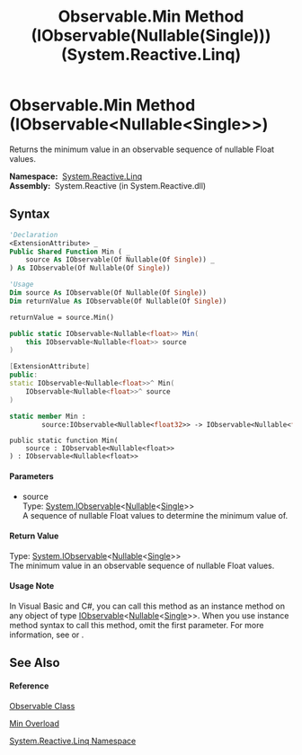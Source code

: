 ﻿---
title: Observable.Min Method (IObservable(Nullable(Single))) (System.Reactive.Linq)
TOCTitle: Min Method (IObservable(Nullable(Single)))
ms:assetid: M:System.Reactive.Linq.Observable.Min(System.IObservable{System.Nullable{System.Single}})
ms:mtpsurl: https://msdn.microsoft.com/en-us/library/system.reactive.linq.observable.min(v=VS.103)
ms:contentKeyID: 36069923
ms.date: 06/28/2011
mtps_version: v=VS.103
dev_langs:
- vb
- csharp
- c++
- fsharp
- jscript
---

# Observable.Min Method (IObservable\<Nullable\<Single\>\>)

Returns the minimum value in an observable sequence of nullable Float values.

**Namespace:**  [System.Reactive.Linq](hh211929\(v=vs.103\).md)  
**Assembly:**  System.Reactive (in System.Reactive.dll)

## Syntax

``` vb
'Declaration
<ExtensionAttribute> _
Public Shared Function Min ( _
    source As IObservable(Of Nullable(Of Single)) _
) As IObservable(Of Nullable(Of Single))
```

``` vb
'Usage
Dim source As IObservable(Of Nullable(Of Single))
Dim returnValue As IObservable(Of Nullable(Of Single))

returnValue = source.Min()
```

``` csharp
public static IObservable<Nullable<float>> Min(
    this IObservable<Nullable<float>> source
)
```

``` c++
[ExtensionAttribute]
public:
static IObservable<Nullable<float>>^ Min(
    IObservable<Nullable<float>>^ source
)
```

``` fsharp
static member Min : 
        source:IObservable<Nullable<float32>> -> IObservable<Nullable<float32>> 
```

``` jscript
public static function Min(
    source : IObservable<Nullable<float>>
) : IObservable<Nullable<float>>
```

#### Parameters

  - source  
    Type: [System.IObservable](https://msdn.microsoft.com/en-us/library/Dd990377)\<[Nullable](https://msdn.microsoft.com/en-us/library/b3h38hb0)\<[Single](https://msdn.microsoft.com/en-us/library/3www918f)\>\>  
    A sequence of nullable Float values to determine the minimum value of.  

#### Return Value

Type: [System.IObservable](https://msdn.microsoft.com/en-us/library/Dd990377)\<[Nullable](https://msdn.microsoft.com/en-us/library/b3h38hb0)\<[Single](https://msdn.microsoft.com/en-us/library/3www918f)\>\>  
The minimum value in an observable sequence of nullable Float values.  

#### Usage Note

In Visual Basic and C\#, you can call this method as an instance method on any object of type [IObservable](https://msdn.microsoft.com/en-us/library/Dd990377)\<[Nullable](https://msdn.microsoft.com/en-us/library/b3h38hb0)\<[Single](https://msdn.microsoft.com/en-us/library/3www918f)\>\>. When you use instance method syntax to call this method, omit the first parameter. For more information, see [](https://msdn.microsoft.com/en-us/library/Bb384936) or [](https://msdn.microsoft.com/en-us/library/Bb383977).

## See Also

#### Reference

[Observable Class](hh244252\(v=vs.103\).md)

[Min Overload](hh229673\(v=vs.103\).md)

[System.Reactive.Linq Namespace](hh211929\(v=vs.103\).md)

